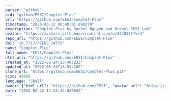 ```yaml
---
parser: "github"
uid: "github/EESI/Complet-Plus"
url: "https://github.com/EESI/Complet-Plus"
timestamp: "2023-03-12 00:40:01.698279"
description: "Complet-Plus by Rachel Nguyen and Drexel EESI Lab"
avatar: "https://avatars.githubusercontent.com/u/4440331?v=4"
repo_url: "https://github.com/EESI/Complet-Plus"
doi: "10.7717/PEERJ.14779"
name: "Complet-Plus"
full_name: "EESI/Complet-Plus"
html_url: "https://github.com/EESI/Complet-Plus"
created_at: "2022-05-24T13:48:23Z"
updated_at: "2022-05-24T13:53:26Z"
clone_url: "https://github.com/EESI/Complet-Plus.git"
size: 46669
language: "Shell"
owner: {"html_url": "https://github.com/EESI", "avatar_url": "https://avatars.githubusercontent.com/u/4440331?v=4", "login": "EESI", "type": "Organization"}
date: "2025-03-22 14:25:45.089652"
---
```

